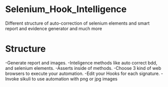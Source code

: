 # Selenium_Hook_Intelligence
Different structure of auto-correction of selenium elements and smart report and evidence generator and much more

# Structure
-Generate report and images.
-Inteligence methods like auto correct bdd, and selenium elements.
-Asserts inside of methods.
-Choose 3 kind of web browsers to execute your automation.
-Edit your Hooks for each signature.
-Invoke sikuli to use automation with png or jpg images
